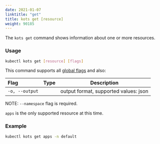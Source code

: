 ```yaml
---
date: 2021-01-07
linktitle: "get"
title: kots get [resource]
weight: 90185
---
```


The `kots get` command shows information about one or more resources.

### Usage
```bash
kubectl kots get [resource] [flags]
```

This command supports all [global flags](/kots-cli/global-flags/) and also:

| Flag                 | Type | Description |
|:----------------------|------|-------------|
| `-o, --output` | |   output format, supported values: json |

NOTE: `--namespace` flag is required.

`apps` is the only supported resource at this time.

### Example
```bash
kubectl kots get apps -n default
```

